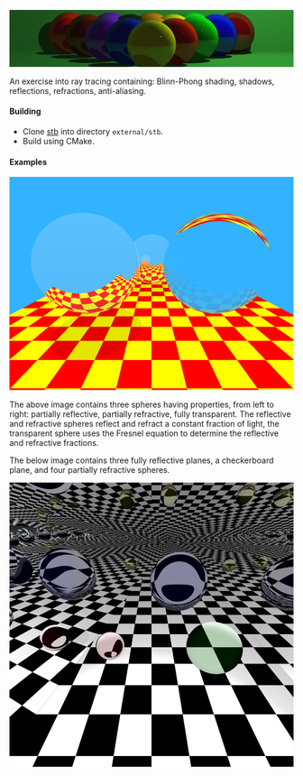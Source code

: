 ![splash](images/splash.png)

An exercise into ray tracing containing: Blinn-Phong shading, shadows, reflections, refractions, anti-aliasing.
#### Building
* Clone [stb](https://github.com/nothings/stb) into directory `external/stb`.
* Build using CMake.

#### Examples
![whitted](images/whitted.png)

The above image contains three spheres having properties, from left to right: partially reflective, partially refractive,
 fully transparent. The reflective and refractive spheres reflect and refract a constant fraction of light, the 
 transparent sphere uses the Fresnel equation to determine the reflective and refractive fractions.
 
The below image contains three fully reflective planes, a checkerboard plane, and four partially refractive spheres.
 
![art](images/art.png)
